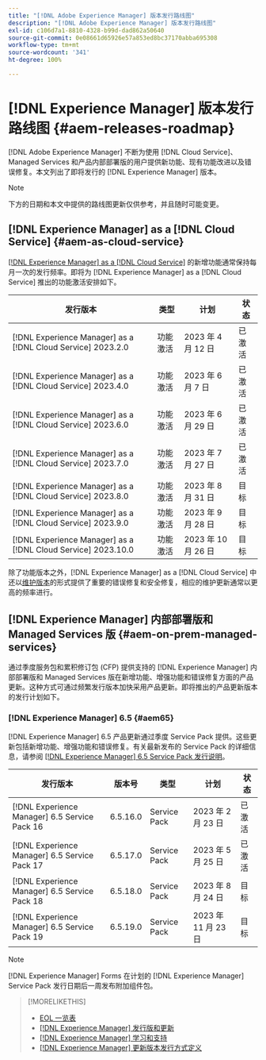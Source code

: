 ```yaml
---
title: "[!DNL Adobe Experience Manager] 版本发行路线图"
description: "[!DNL Adobe Experience Manager] 版本发行路线图"
exl-id: c106d7a1-8810-4328-b99d-dad862a50640
source-git-commit: 0e08661d65926e57a853ed8bc37170abba695308
workflow-type: tm+mt
source-wordcount: '341'
ht-degree: 100%

---
```


# [!DNL Experience Manager] 版本发行路线图 {#aem-releases-roadmap}

[!DNL Adobe Experience Manager] 不断为使用 [!DNL Cloud Service]、Managed Services 和产品内部部署版的用户提供新功能、现有功能改进以及错误修复。本文列出了即将发行的 [!DNL Experience Manager] 版本。

>[!NOTE]
>
>下方的日期和本文中提供的路线图更新仅供参考，并且随时可能变更。

## [!DNL Experience Manager] as a [!DNL Cloud Service] {#aem-as-cloud-service}

[[!DNL Experience Manager] as a [!DNL Cloud Service]](https://experienceleague.adobe.com/docs/experience-manager-cloud-service/content/release-notes/home.html) 的新增功能通常保持每月一次的发行频率。即将为 [!DNL Experience Manager] as a [!DNL Cloud Service] 推出的功能激活安排如下。

| 发行版本 | 类型 | 计划 | 状态 |
|---|---|---|---|
| [!DNL Experience Manager] as a [!DNL Cloud Service] 2023.2.0 | 功能激活 | 2023 年 4 月 12 日 | 已激活 |
| [!DNL Experience Manager] as a [!DNL Cloud Service] 2023.4.0 | 功能激活 | 2023 年 6 月 7 日 | 已激活 |
| [!DNL Experience Manager] as a [!DNL Cloud Service] 2023.6.0 | 功能激活 | 2023 年 6 月 29 日 | 已激活 |
| [!DNL Experience Manager] as a [!DNL Cloud Service] 2023.7.0 | 功能激活 | 2023 年 7 月 27 日 | 已激活 |
| [!DNL Experience Manager] as a [!DNL Cloud Service] 2023.8.0 | 功能激活 | 2023 年 8 月 31 日 | 目标 |
| [!DNL Experience Manager] as a [!DNL Cloud Service] 2023.9.0 | 功能激活 | 2023 年 9 月 28 日 | 目标 |
| [!DNL Experience Manager] as a [!DNL Cloud Service] 2023.10.0 | 功能激活 | 2023 年 10 月 26 日 | 目标 |

除了功能版本之外，[!DNL Experience Manager] as a [!DNL Cloud Service] 中还以[维护版本](https://experienceleague.adobe.com/docs/experience-manager-cloud-service/content/release-notes/maintenance/latest.html)的形式提供了重要的错误修复和安全修复，相应的维护更新通常以更高的频率进行。

## [!DNL Experience Manager] 内部部署版和 Managed Services 版 {#aem-on-prem-managed-services}

通过季度服务包和累积修订包 (CFP) 提供支持的 [!DNL Experience Manager] 内部部署版和 Managed Services 版在新增功能、增强功能和错误修复方面的产品更新。这种方式可通过频繁发行版本加快采用产品更新。即将推出的产品更新版本的发行计划如下。

### [!DNL Experience Manager] 6.5 {#aem65}

[!DNL Experience Manager] 6.5 产品更新通过季度 Service Pack 提供。这些更新包括新增功能、增强功能和错误修复。有关最新发布的 Service Pack 的详细信息，请参阅 [[!DNL Experience Manager]  6.5 Service Pack 发行说明](https://experienceleague.adobe.com/docs/experience-manager-65/release-notes/release-notes.html)。

| 发行版本 | 版本号 | 类型 | 计划 | 状态 |
|---|---|---|---|---|
| [!DNL Experience Manager] 6.5 Service Pack 16 | 6.5.16.0 | Service Pack | 2023 年 2 月 23 日 | 已激活 |
| [!DNL Experience Manager] 6.5 Service Pack 17 | 6.5.17.0 | Service Pack | 2023 年 5 月 25 日 | 已激活 |
| [!DNL Experience Manager] 6.5 Service Pack 18 | 6.5.18.0 | Service Pack | 2023 年 8 月 24 日 | 目标 |
| [!DNL Experience Manager] 6.5 Service Pack 19 | 6.5.19.0 | Service Pack | 2023 年 11 月 23 日 | 目标 |

>[!NOTE]
>
>[!DNL Experience Manager] Forms 在计划的 [!DNL Experience Manager] Service Pack 发行日期后一周发布附加组件包。

>[!MORELIKETHIS]
>
>* [EOL 一览表](https://helpx.adobe.com/cn/support/programs/eol-matrix.html)
>* [[!DNL Experience Manager]  发行版和更新](https://experienceleague.adobe.com/docs/experience-manager-release-information/aem-release-updates/aem-releases-updates.html?lang=zh-Hans)
>* [[!DNL Experience Manager]  学习和支持](https://experienceleague.adobe.com/docs/experience-manager-cloud-service.html)
>* [[!DNL Experience Manager]  更新版本发行方式定义](/help/using/update-release-vehicle-definitions.md)
